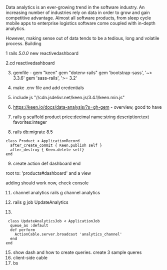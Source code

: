 Data analytics is an ever-growing trend in the software industry. An increasing number of industries rely on data in order to grow and gain competitive advantage. Almost all software products, from sleep cycle mobile apps to enterprise logistics software come coupled with in-depth analytics.  

However, making sense out of data tends to be a tedious, long and volatile process. Building


1 rails _5.0.0_ new reactivedashboard

2.cd reactivedashboard

3. gemfile -
    gem "keen"
    gem "dotenv-rails"
    gem 'bootstrap-sass', '~> 3.3.6'
    gem 'sass-rails', '>= 3.2'

4. make .env file and add credentials
5. include js "//cdn.jsdelivr.net/keen.js/3.4.1/keen.min.js"
6. https://keen.io/docs/data-analysis/?s=gh-gem - overview, good to have
7. rails g scaffold product price:decimal name:string description:text favorites:integer
8. rails db:migrate
8.5 
```
class Product < ApplicationRecord
  after_create_commit { Keen.publish self }
  after_destroy { Keen.delete self} 
end
```

9. create action
  def dashboard
  end


  root to: 'products#dashboard'
  and a view
  

adding should work now, check console


11. channel analytics
 rails g channel analytics

12. rails g job UpdateAnalytics
13. 
```
 class UpdateAnalyticsJob < ApplicationJob
  queue_as :default
  def perform
    ActionCable.server.broadcast 'analytics_channel' 
  end
end
```

15. show dash and how to create queries. create 3 sample queres
16. client-side cable
17. bs
